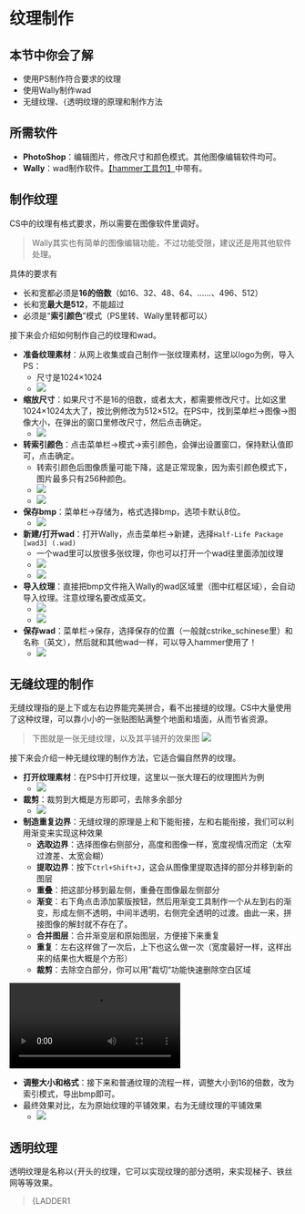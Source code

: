 # 纹理制作

## 本节中你会了解
- 使用PS制作符合要求的纹理
- 使用Wally制作wad
- 无缝纹理、```{```透明纹理的原理和制作方法

## 所需软件  
- **PhotoShop**：编辑图片，修改尺寸和颜色模式。其他图像编辑软件均可。
- **Wally**：wad制作软件。[【hammer工具包】](resources/CS地图制作工具包%202023.03.21.zip)中带有。

## 制作纹理
CS中的纹理有格式要求，所以需要在图像软件里调好。
> Wally其实也有简单的图像编辑功能，不过功能受限，建议还是用其他软件处理。

具体的要求有
- 长和宽都必须是**16的倍数**（如16、32、48、64、……、496、512）
- 长和宽**最大是512**，不能超过
- 必须是“**索引颜色**”模式（PS里转、Wally里转都可以）

接下来会介绍如何制作自己的纹理和wad。

- **准备纹理素材**：从网上收集或自己制作一张纹理素材，这里以logo为例，导入PS：
    - 尺寸是1024×1024
    - ![](../images/ps_texture_size.png)
- **缩放尺寸**：如果尺寸不是16的倍数，或者太大，都需要修改尺寸。比如这里1024×1024太大了，按比例修改为512×512。在PS中，找到菜单栏→图像→图像大小，在弹出的窗口里修改尺寸，然后点击确定。
    - ![](../images/ps_texture_resize.png)
- **转索引颜色**：点击菜单栏→模式→索引颜色，会弹出设置窗口，保持默认值即可，点击确定。
    - 转索引颜色后图像质量可能下降，这是正常现象，因为索引颜色模式下，图片最多只有256种颜色。
    - ![](../images/ps_indexed_color.png)
    - ![](../images/ps_indexed_color_setting.png)
- **保存bmp**：菜单栏→存储为，格式选择bmp，选项卡默认8位。
    - ![](../images/ps_save_bmp.png)
- **新建/打开wad**：打开Wally，点击菜单栏→新建，选择```Half-Life Package [wad3] (.wad)```
    - 一个wad里可以放很多张纹理，你也可以打开一个wad往里面添加纹理
    - ![](../images/wally_new_wad.png)
    - ![](../images/wally_wad.png)
- **导入纹理**：直接把bmp文件拖入Wally的wad区域里（图中红框区域），会自动导入纹理。注意纹理名要改成英文。
    - ![](../images/wally_drop_texture_area.png)
    - ![](../images/wally_imported_texture.png)
- **保存wad**：菜单栏→保存，选择保存的位置（一般就cstrike_schinese里）和名称（英文），然后就和其他wad一样，可以导入hammer使用了！
    - ![](../images/hammer_use_custom_wad.png)

## 无缝纹理的制作
无缝纹理指的是上下或左右边界能完美拼合，看不出接缝的纹理。CS中大量使用了这种纹理，可以靠小小的一张贴图贴满整个地面和墙面，从而节省资源。
> 下图就是一张无缝纹理，以及其平铺开的效果图
> ![](../images/seamless_texture_example.png)

接下来会介绍一种无缝纹理的制作方法，它适合偏自然界的纹理。

- **打开纹理素材**：在PS中打开纹理，这里以一张大理石的纹理图片为例
    - ![](../images/ps_seamless_source.png)
- **裁剪**：裁剪到大概是方形即可，去除多余部分
    - ![](../images/ps_seamless_cut.png)
- **制造重复边界**：无缝纹理的原理是上和下能衔接，左和右能衔接，我们可以利用渐变来实现这种效果
    - **选取边界**：选择图像右侧部分，高度和图像一样，宽度视情况而定（太窄过渡差、太宽会糊）
    - **提取边界**：按下```Ctrl+Shift+J```，这会从图像里提取选择的部分并移到新的图层
    - **重叠**：把这部分移到最左侧，重叠在图像最左侧部分
    - **渐变**：右下角点击添加蒙版按钮，然后用渐变工具制作一个从左到右的渐变，形成左侧不透明，中间半透明，右侧完全透明的过渡。由此一来，拼接图像的解封就不存在了。
    - **合并图层**：合并渐变层和原始图层，方便接下来重复
    - **重复**：左右这样做了一次后，上下也这么做一次（宽度最好一样，这样出来的结果也大概是个方形）
    - **裁剪**：去除空白部分，你可以用”裁切“功能快速删除空白区域

![](../videos/ps_make_seamless.mp4 ':include :type=video controls preload="metadata"')

- **调整大小和格式**：接下来和普通纹理的流程一样，调整大小到16的倍数，改为索引模式，导出bmp即可。
- 最终效果对比，左为原始纹理的平铺效果，右为无缝纹理的平铺效果
    - ![](../images/ps_seamless_compare.png)


## 透明纹理
透明纹理是名称以```{```开头的纹理，它可以实现纹理的部分透明，来实现梯子、铁丝网等等效果。

> {LADDER1